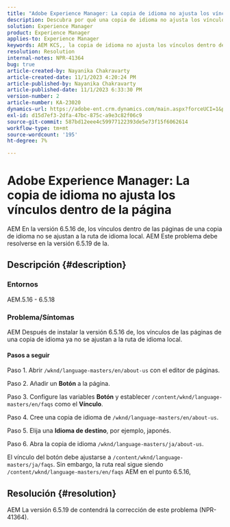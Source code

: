 ```yaml
---
title: "Adobe Experience Manager: La copia de idioma no ajusta los vínculos dentro de la página"
description: Descubra por qué una copia de idioma no ajusta los vínculos dentro de la página en Experience Manager.
solution: Experience Manager
product: Experience Manager
applies-to: Experience Manager
keywords: AEM KCS,, la copia de idioma no ajusta los vínculos dentro de la página
resolution: Resolution
internal-notes: NPR-41364
bug: true
article-created-by: Nayanika Chakravarty
article-created-date: 11/1/2023 4:20:24 PM
article-published-by: Nayanika Chakravarty
article-published-date: 11/1/2023 6:33:30 PM
version-number: 2
article-number: KA-23020
dynamics-url: https://adobe-ent.crm.dynamics.com/main.aspx?forceUCI=1&pagetype=entityrecord&etn=knowledgearticle&id=4438a28e-d278-ee11-8179-6045bd0065f9
exl-id: d15d7ef3-2dfa-47bc-875c-a9e3c82f06c9
source-git-commit: 587bd12eee4c59977122393de5e73f15f6062614
workflow-type: tm+mt
source-wordcount: '195'
ht-degree: 7%

---
```


# Adobe Experience Manager: La copia de idioma no ajusta los vínculos dentro de la página


AEM En la versión 6.5.16 de, los vínculos dentro de las páginas de una copia de idioma no se ajustan a la ruta de idioma local. AEM Este problema debe resolverse en la versión 6.5.19 de la.

## Descripción {#description}


### <b>Entornos</b>

AEM.5.16 - 6.5.18

### Problema/Síntomas

AEM Después de instalar la versión 6.5.16 de, los vínculos de las páginas de una copia de idioma ya no se ajustan a la ruta de idioma local.

#### Pasos a seguir

Paso 1. Abrir `/wknd/language-masters/en/about-us` con el editor de páginas.

Paso 2. Añadir un <b>Botón</b> a la página.

Paso 3. Configure las variables <b>Botón</b> y establecer `/content/wknd/language-masters/en/faqs` como el <b>Vínculo</b>.

Paso 4. Cree una copia de idioma de `/wknd/language-masters/en/about-us`.

Paso 5. Elija una <b>Idioma de destino</b>, por ejemplo, japonés.

Paso 6. Abra la copia de idioma `/wknd/language-masters/ja/about-us`.

El vínculo del botón debe ajustarse a `/content/wknd/language-masters/ja/faqs`. Sin embargo, la ruta real sigue siendo `/content/wknd/language-masters/en/faqs` AEM en el punto 6.5.16,


## Resolución {#resolution}


AEM La versión 6.5.19 de contendrá la corrección de este problema (NPR-41364).
